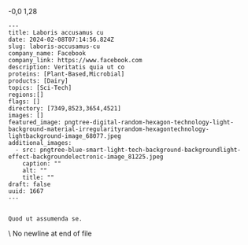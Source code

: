  -0,0 1,28 

    ---
    title: Laboris accusamus cu
    date: 2024-02-08T07:14:56.824Z
    slug: laboris-accusamus-cu
    company_name: Facebook
    company_link: https://www.facebook.com
    description: Veritatis quia ut co
    proteins: [Plant-Based,Microbial]
    products: [Dairy]
    topics: [Sci-Tech]
    regions:[]
    flags: []
    directory: [7349,8523,3654,4521]
    images: []
    featured_image: pngtree-digital-random-hexagon-technology-light-background-material-irregularityrandom-hexagontechnology-lightbackground-image_68077.jpeg
    additional_images:
      - src: pngtree-blue-smart-light-tech-background-backgroundlight-effect-backgroundelectronic-image_81225.jpeg
        caption: ""
        alt: ""
        title: ""
    draft: false
    uuid: 1667
    ---
    

    Quod ut assumenda se.
    
\ No newline at end of file